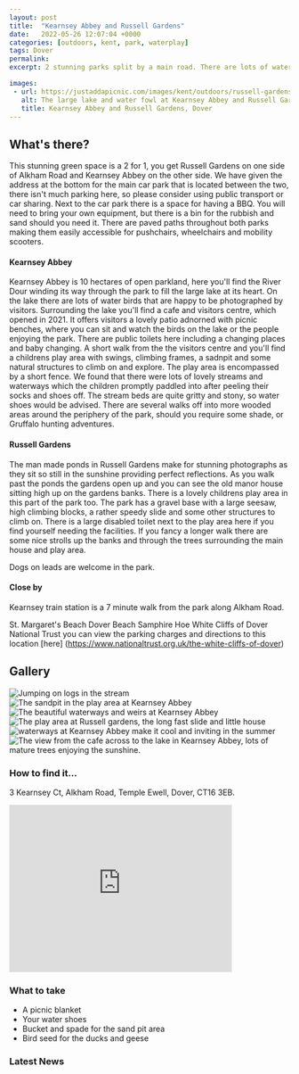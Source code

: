 ```yaml
---
layout: post
title:  "Kearnsey Abbey and Russell Gardens"
date:   2022-05-26 12:07:04 +0000
categories: [outdoors, kent, park, waterplay]
tags: Dover
permalink: 
excerpt: 2 stunning parks split by a main road. There are lots of waterways here to explore, two fabulous play areas and plenty of space for picnics and ball games.

images:
 - url: https://justaddapicnic.com/images/kent/outdoors/russell-gardens/russell-gardens4.jpg
   alt: The large lake and water fowl at Kearnsey Abbey and Russell Gardens, Dover
   title: Kearnsey Abbey and Russell Gardens, Dover
---
```


## What's there?
This stunning green space is a 2 for 1, you get Russell Gardens on one side of Alkham Road and Kearnsey Abbey on the other side. We have given the address at the bottom for the main car park that is located between the two, there isn't much parking here, so please consider using public transport or car sharing. Next to the car park there is a space for having a BBQ.  You will need to bring your own equipment, but there is a bin for the rubbish and sand should you need it.  There are paved paths throughout both parks making them easily accessible for pushchairs, wheelchairs and mobility scooters. 

#### Kearnsey Abbey
Kearnsey Abbey is  10 hectares of open parkland, here you'll find the River Dour winding its way through the park to fill the large lake at its heart. On the lake there are lots of water birds that are happy to be photographed by visitors.  Surrounding the lake you'll find a cafe and visitors centre, which opened in 2021. It offers visitors a lovely patio adnorned with picnic benches, where you can sit and watch the birds on the lake or the people enjoying the park. There are public toilets here including a changing places and baby changing.  A short walk from the the visitors centre and you'll find a childrens play area with swings, climbing frames, a sadnpit and some natural structures to climb on and explore.  The play area is encompassed by a short fence.  We found that there were lots of lovely streams and waterways which the children promptly paddled into after peeling their socks and shoes off.  The stream beds are quite gritty and stony, so water shoes would be advised.  There are several walks off into more wooded areas around the periphery of the park, should you require some shade, or Gruffalo hunting adventures.


#### Russell Gardens
The man made ponds in Russell Gardens make for stunning photographs as they sit so still in the sunshine providing perfect reflections. As you walk past the ponds the gardens open up and you can see the old manor house sitting high up on the gardens banks.  There is a lovely childrens play area in this part of the park too. The park has a gravel base with a large seesaw, high climbing blocks, a rather speedy slide and some other structures to climb on.  There is a large disabled toilet next to the play area here if you find yourself needing the facilities.  If you fancy a longer walk there are some nice strolls up the banks and through the trees surrounding the main house and play area.

Dogs on leads are welcome in the park.


#### Close by
Kearnsey train station is a 7 minute walk from the park along Alkham Road.

St. Margaret's Beach
Dover Beach
Samphire Hoe
White Cliffs of Dover National Trust you can view the parking charges and directions to this location [here] (https://www.nationaltrust.org.uk/the-white-cliffs-of-dover)

## Gallery

<div class="container">
<div class="row">

<div class="col-md-4">
  <div class="card" id="portrait">
    <img src="https://justaddapicnic.com/images/kent/outdoors/russell-gardens/russell-gardens8.jpg" alt="Jumping on logs in the stream" class="img-fluid">
  </div>

  <div class="card" id="landscape">
    <img src="https://justaddapicnic.com/images/kent/outdoors/russell-gardens/russell-gardens3.jpg" alt="The sandpit in the play area at Kearnsey Abbey" class="img-fluid">
  </div>
</div>

<div class="col-md-4">
  <div class="card" id="portrait">
    <img src="https://justaddapicnic.com/images/kent/outdoors/russell-gardens/russell-gardens5.jpg" alt="The beautiful waterways and weirs at Kearnsey Abbey" class="img-fluid">
  </div>

  <div class="card" id="landscape">
    <img src="https://justaddapicnic.com/images/kent/outdoors/russell-gardens/russell-gardens7.jpg" alt="The play area at Russell gardens, the long fast slide and little house" class="img-fluid">
  </div>
</div>

<div class="col-md-4">
  <div class="card" id="portrait">
    <img src="https://justaddapicnic.com/images/kent/outdoors/russell-gardens/russell-gardens6.jpg" alt="waterways at Kearnsey Abbey make it cool and inviting in the summer" class="img-fluid">
  </div>

  <div class="card" id="landscape">
    <img src="https://justaddapicnic.com/images/kent/outdoors/russell-gardens/russell-gardens2.jpg" alt="The view from the cafe across to the lake in Kearnsey Abbey, lots of mature trees enjoying the sunshine." class="img-fluid">
  </div>
</div>

</div>      
</div>



### How to find it...

3 Kearnsey Ct, Alkham Road, Temple Ewell, Dover, CT16 3EB.
<iframe src="https://www.google.com/maps/embed?pb=!1m18!1m12!1m3!1d2502.9068693879162!2d1.2684545156376381!3d51.147068479577584!2m3!1f0!2f0!3f0!3m2!1i1024!2i768!4f13.1!3m3!1m2!1s0x47deb9806db4d6b1%3A0xb5bc583cb52041a7!2sKearsney%20Abbey%20Gardens!5e0!3m2!1sen!2suk!4v1653563507130!5m2!1sen!2suk" width="400" height="300" frameborder="0" style="border:0" allowfullscreen="" loading="lazy" referrerpolicy="no-referrer-when-downgrade"></iframe>


### What to take
* A picnic blanket
* Your water shoes
* Bucket and spade for the sand pit area
* Bird seed for the ducks and geese

### Latest News

<div class="container">
  <div class="row">
    <div class="col-md-6">
    <!-- <a class="twitter-timeline" data-width="1000" data-height="500" href="https://twitter.com/Guildhallmuseum?ref_src=twsrc%5Etfw">Tweets by Russell Gardens and Kearnsey Abbey</a> <script async src="https://platform.twitter.com/widgets.js" charset="utf-8"></script>
    </div>
    <div class="col-md-6">
      <iframe src="https://www.facebook.com/plugins/page.php?href=https%3A%2F%2Fwww.facebook.com%2FGuildhallMuseumRochester%2F&tabs=timeline&width=500&height=500&small_header=true&adapt_container_width=true&hide_cover=false&show_facepile=true&appId" width="500" height="500" style="border:none;overflow:hidden" scrolling="no" frameborder="0" allowTransparency="true" allow="encrypted-media"></iframe>
    </div> -->
  </div>
</div>  
